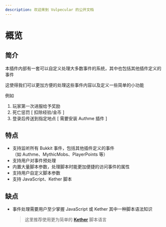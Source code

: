 ```yaml
---
description: 欢迎来到 Vulpecular 的公开文档
---
```


# 概览

## 简介

本插件内部有一套可以自定义处理大多数事件的系统，其中也包括其他插件定义的事件

这使得我们可以更加方便的处理这些事件内容以及定义一些简单的小功能

例如
1. 玩家第一次进服给予奖励
2. 死亡惩罚 [ 扣除经验/金币 ]
3. 登录后传送到指定地点 [ 需要安装 Authme 插件 ]

## 特点

- 支持监听所有 Bukkit 事件，包括其他插件定义的事件<br>（如 Authme、MythicMobs、PlayerPoints 等）
- 支持用户对事件预处理
- 内置大量脚本参数，处理脚本时能更加便捷的访问事件的属性
- 支持用户自定义脚本参数
- 支持 JavaScript、Kether 脚本

## 缺点

- 事件处理需要用户至少掌握 JavaScript 或 Kether 其中一种脚本语法知识
    > 这里推荐使用更为简单的 [**Kether**](https://kether.tabooproject.org/) 脚本语言